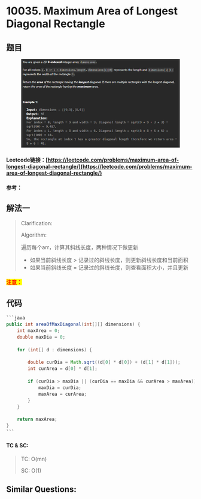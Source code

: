 # 10035. Maximum Area of Longest Diagonal Rectangle

## 题目

<figure><img src=".gitbook/assets/image.png" alt=""><figcaption></figcaption></figure>

#### Leetcode链接：[https://leetcode.com/problems/maximum-area-of-longest-diagonal-rectangle/](https://leetcode.com/problems/maximum-area-of-longest-diagonal-rectangle/)

#### 参考：

## 解法一

> Clarification:&#x20;
>
> Algorithm:&#x20;
>
> 遍历每个arr，计算其斜线长度，两种情况下做更新
>
> * 如果当前斜线长度 > 记录过的斜线长度，则更新斜线长度和当前面积
> * 如果当前斜线长度 = 记录过的斜线长度，则查看面积大小，并且更新

#### <mark style="color:red;">注意：</mark>

## 代码

````java
```java
public int areaOfMaxDiagonal(int[][] dimensions) {        
    int maxArea = 0;
    double maxDia = 0;
    
    for (int[] d : dimensions) {
        
        double curDia = Math.sqrt((d[0] * d[0]) + (d[1] * d[1]));
        int curArea = d[0] * d[1];
        
        if (curDia > maxDia || (curDia == maxDia && curArea > maxArea)) {
            maxDia = curDia;
            maxArea = curArea;
        }
    }
    
    return maxArea;
}
```
````

#### TC & SC:&#x20;

> TC: O(mn)
>
> SC: O(1)

## **Similar Questions:**&#x20;
